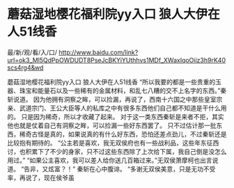 # 蘑菇湿地樱花福利院yy入口 狼人大伊在人51线香

最/新/观/看/入/口/ http://www.baidu.com/link?url=ok3_Ml5QdPpOWDUDT8PseJcBKYiYUthhvs1MDf_XWaxIqoOiiz3h9rK40scs4rg4&wd


蘑菇湿地樱花福利院yy入口 狼人大伊在人51线香
“所以我要的都是一些贵重的玉器、珠宝和能量石以及一些稀有的金属材料，和乱七八糟的交不上名字的东西。”秦斩说道。
    因为他拥有洞察之眸，可以捡漏，再说了，西南十六国之中那些皇室宗亲、武道宗门、王公大臣等人的私库之中有很多东西他们自己都不知道是干什么用的。
    只是因为稀奇，所以才收藏了起来。
    对于这一类东西秦斩是来者不拒，其实他也就是仗着自己有洞察之眸，可以捡漏一些好东西罢了。
    只不过估计那一批东西，稀奇古怪是真的，如果说真的有什么好东西，恐怕还差点劲儿，不过秦斩还是比较抱有期待的。
    “公主若是喜欢，我无双侯府也有一些战利品，这些年东征西讨，也积累下了不少的身家，只不过这些东西除了上次给下属，我自己倒是没怎么用过。”
    “如果公主喜欢，我可以差人给你送几百箱过来。”无双侯萧摩柯也出言说道。
    “告非，又炫富？！”
    秦斩在心中腹诽。
    “多谢无双侯美意，只是无功不受率，再说了，现在侯爷虽
